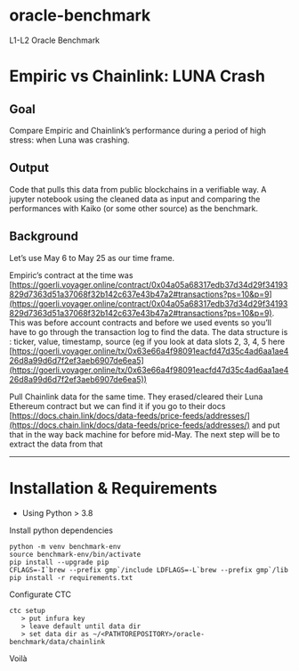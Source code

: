 # oracle-benchmark

L1-L2 Oracle Benchmark

# Empiric vs Chainlink: LUNA Crash

## Goal

Compare Empiric and Chainlink’s performance during a period of high stress: when Luna was crashing.

## Output

Code that pulls this data from public blockchains in a verifiable way.
A jupyter notebook using the cleaned data as input and comparing the performances with Kaiko (or some other source) as the benchmark. 

## Background

Let’s use May 6 to May 25 as our time frame.

Empiric’s contract at the time was [https://goerli.voyager.online/contract/0x04a05a68317edb37d34d29f34193829d7363d51a37068f32b142c637e43b47a2#transactions?ps=10&p=9](https://goerli.voyager.online/contract/0x04a05a68317edb37d34d29f34193829d7363d51a37068f32b142c637e43b47a2#transactions?ps=10&p=9). This was before account contracts and before we used events so you’ll have to go through the transaction log to find the data. The data structure is : ticker, value, timestamp, source (eg if you look at data slots 2, 3, 4, 5 here [https://goerli.voyager.online/tx/0x63e66a4f98091eacfd47d35c4ad6aa1ae426d8a99d6d7f2ef3aeb6907de6ea5](https://goerli.voyager.online/tx/0x63e66a4f98091eacfd47d35c4ad6aa1ae426d8a99d6d7f2ef3aeb6907de6ea5))

Pull Chainlink data for the same time. They erased/cleared their Luna Ethereum contract but we can find it if you go to their docs [https://docs.chain.link/docs/data-feeds/price-feeds/addresses/](https://docs.chain.link/docs/data-feeds/price-feeds/addresses/) and put that in the way back machine for before mid-May. The next step will be to extract the data from that

----------------

# Installation & Requirements

- Using Python > 3.8

Install python dependencies

```
python -m venv benchmark-env
source benchmark-env/bin/activate
pip install --upgrade pip
CFLAGS=-I`brew --prefix gmp`/include LDFLAGS=-L`brew --prefix gmp`/lib pip install -r requirements.txt
```

Configurate CTC

```
ctc setup
   > put infura key
   > leave default until data dir
   > set data dir as ~/<PATHTOREPOSITORY>/oracle-benchmark/data/chainlink
```

Voilà
